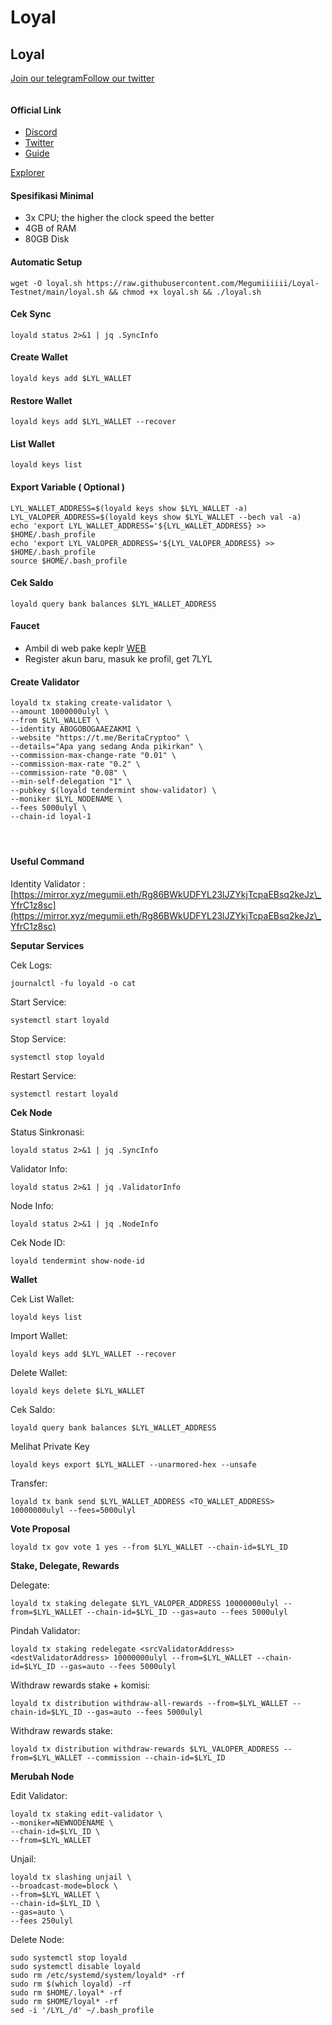 # Loyal

## Loyal

​[Join our telegram<img src="https://user-images.githubusercontent.com/50621007/183283867-56b4d69f-bc6e-4939-b00a-72aa019d1aea.png" alt="" data-size="line">​](https://t.me/BeritaCryptoo) [Follow our twitter<img src="https://user-images.githubusercontent.com/108946833/184274157-08210464-fa03-493d-b01c-2420c67a524f.jpg" alt="" data-size="line">​](https://twitter.com/BeritaCryptoo)​

<figure><img src="https://580801350-files.gitbook.io/~/files/v0/b/gitbook-x-prod.appspot.com/o/spaces%2FyjqqGlG6vZEVZjseIV1U%2Fuploads%2FbGNwC59ZoICKLkH4frjI%2FqIdvDEqz_400x400.jpg?alt=media&#x26;token=2c39e138-322f-4bb9-aac1-a9b7b7c96d88" alt=""><figcaption></figcaption></figure>

#### Official Link <a href="#official-link" id="official-link"></a>

* ​[Discord](https://discord.gg/Xb5sfGzMwW)​
* ​[Twitter](https://twitter.com/LoyalRewards)​
* ​[Guide](https://docs.joinloyal.io/how-it-works/demo-site)​

​[Explorer](https://ping-pub.joinloyal.io/loyal)​

#### Spesifikasi Minimal <a href="#spesifikasi-minimal" id="spesifikasi-minimal"></a>

* 3x CPU; the higher the clock speed the better
* 4GB of RAM
* 80GB Disk

#### Automatic Setup <a href="#automatic-setup" id="automatic-setup"></a>

```
wget -O loyal.sh https://raw.githubusercontent.com/Megumiiiiii/Loyal-Testnet/main/loyal.sh && chmod +x loyal.sh && ./loyal.sh
```

#### Cek Sync <a href="#cek-sync" id="cek-sync"></a>

```
loyald status 2>&1 | jq .SyncInfo
```

#### Create Wallet <a href="#create-restore-wallet" id="create-restore-wallet"></a>

```
loyald keys add $LYL_WALLET
```

#### &#x20;Restore Wallet <a href="#create-restore-wallet" id="create-restore-wallet"></a>

```
loyald keys add $LYL_WALLET --recover
```

#### List Wallet <a href="#list-wallet" id="list-wallet"></a>

```
loyald keys list
```

#### Export Variable ( Optional ) <a href="#export-variable-optional" id="export-variable-optional"></a>

```
LYL_WALLET_ADDRESS=$(loyald keys show $LYL_WALLET -a)
LYL_VALOPER_ADDRESS=$(loyald keys show $LYL_WALLET --bech val -a)
echo 'export LYL_WALLET_ADDRESS='${LYL_WALLET_ADDRESS} >> $HOME/.bash_profile
echo 'export LYL_VALOPER_ADDRESS='${LYL_VALOPER_ADDRESS} >> $HOME/.bash_profile
source $HOME/.bash_profile
```

#### Cek Saldo <a href="#cek-saldo" id="cek-saldo"></a>

```
loyald query bank balances $LYL_WALLET_ADDRESS
```

#### Faucet <a href="#faucet" id="faucet"></a>

* Ambil di web pake keplr [WEB](https://demo.joinloyal.com/)​
* Register akun baru, masuk ke profil, get 7LYL

#### Create Validator <a href="#create-validator" id="create-validator"></a>

```
loyald tx staking create-validator \
--amount 1000000ulyl \
--from $LYL_WALLET \
--identity ABOGOBOGAAEZAKMI \
--website "https://t.me/BeritaCryptoo" \
--details="Apa yang sedang Anda pikirkan" \
--commission-max-change-rate "0.01" \
--commission-max-rate "0.2" \
--commission-rate "0.08" \
--min-self-delegation "1" \
--pubkey $(loyald tendermint show-validator) \
--moniker $LYL_NODENAME \
--fees 5000ulyl \
--chain-id loyal-1
```

#### ​ <a href="#undefined" id="undefined"></a>

#### Useful Command <a href="#useful-command" id="useful-command"></a>

Identity Validator : \
[https://mirror.xyz/megumii.eth/Rg86BWkUDFYL23lJZYkjTcpaEBsq2keJz\_YfrC1z8sc](https://mirror.xyz/megumii.eth/Rg86BWkUDFYL23lJZYkjTcpaEBsq2keJz\_YfrC1z8sc)

**Seputar Services**

Cek Logs:

```
journalctl -fu loyald -o cat
```

Start Service:

```
systemctl start loyald
```

Stop Service:

```
systemctl stop loyald
```

Restart Service:

```
systemctl restart loyald
```

**Cek Node**

Status Sinkronasi:

```
loyald status 2>&1 | jq .SyncInfo
```

Validator Info:

```
loyald status 2>&1 | jq .ValidatorInfo
```

Node Info:

```
loyald status 2>&1 | jq .NodeInfo
```

Cek Node ID:

```
loyald tendermint show-node-id
```

**Wallet**

Cek List Wallet:

```
loyald keys list
```

Import Wallet:

```
loyald keys add $LYL_WALLET --recover
```

Delete Wallet:

```
loyald keys delete $LYL_WALLET
```

Cek Saldo:

```
loyald query bank balances $LYL_WALLET_ADDRESS
```

Melihat Private Key

```
loyald keys export $LYL_WALLET --unarmored-hex --unsafe
```

Transfer:

```
loyald tx bank send $LYL_WALLET_ADDRESS <TO_WALLET_ADDRESS> 10000000ulyl --fees=5000ulyl
```

**Vote Proposal**

```
loyald tx gov vote 1 yes --from $LYL_WALLET --chain-id=$LYL_ID
```

**Stake, Delegate, Rewards**

Delegate:

```
loyald tx staking delegate $LYL_VALOPER_ADDRESS 10000000ulyl --from=$LYL_WALLET --chain-id=$LYL_ID --gas=auto --fees 5000ulyl
```

Pindah Validator:

```
loyald tx staking redelegate <srcValidatorAddress> <destValidatorAddress> 10000000ulyl --from=$LYL_WALLET --chain-id=$LYL_ID --gas=auto --fees 5000ulyl
```

Withdraw rewards stake + komisi:

```
loyald tx distribution withdraw-all-rewards --from=$LYL_WALLET --chain-id=$LYL_ID --gas=auto --fees 5000ulyl
```

Withdraw rewards stake:

```
loyald tx distribution withdraw-rewards $LYL_VALOPER_ADDRESS --from=$LYL_WALLET --commission --chain-id=$LYL_ID
```

**Merubah Node**

Edit Validator:

```
loyald tx staking edit-validator \
--moniker=NEWNODENAME \
--chain-id=$LYL_ID \
--from=$LYL_WALLET
```

Unjail:

```
loyald tx slashing unjail \
--broadcast-mode=block \
--from=$LYL_WALLET \
--chain-id=$LYL_ID \
--gas=auto \
--fees 250ulyl
```

Delete Node:

```
sudo systemctl stop loyald
sudo systemctl disable loyald
sudo rm /etc/systemd/system/loyald* -rf
sudo rm $(which loyald) -rf
sudo rm $HOME/.loyal* -rf
sudo rm $HOME/loyal* -rf
sed -i '/LYL_/d' ~/.bash_profile
```
